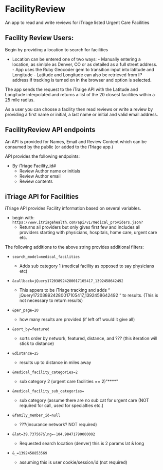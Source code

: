 FacilityReview
==============

An app to read and write reviews for iTriage listed Urgent Care Facilities

Facility Review Users:
----------------------
Begin by providing a location to search for facilities

- Location can be entered one of two ways:
      - Manually entering a location, as simlple as Denver, CO or as detailed as a full street address.
          - App uses the Ruby Geocoder gem to transition input into latitude and Longitude
      - Latitude and Longitude can also be retrieved from IP address if tracking is turned on in the browser and option is selected.

The app sends the request to the iTraige API with the Latitude and Longitude interpolated and returns a list of the 20 closest facilities within a 25 mile radius.

As a user you can choose a facility then read reviews or write a review by providing a first name or initial, a last name or initial and valid email address.

FacilityReview API endpoints
----------------------------
An API is provided for Names, Email and Review Content which can be consumed by the public (or added to the iTriage app.)

API provides the following endpoints:
- By iTriage Facility_id#
  - Review Author name or initials
  - Review Author email
  - Review contents


iTriage API for Facilities
----------------------------------------------------

iTriage API provides Facility information based on several variables.
  - begin with: `https://www.itriagehealth.com/api/v1/medical_providers.json?`
      - Returns all providers but only gives first few and includes all providers starting with physicians,                    hospitals, home care, urgent care etc.

The following additions to the above string provides additional filters:
- `search_model=medical_facilities`
    - Adds sub category 1 (medical facility as opposed to say physicians etc)

- `&callback=jQuery172038924280017105417_1392458642492`
    - This appers to be iTriage tracking and adds “ jQuery172038924280017105417_1392458642492 “ to results. (This is not necessary to return results)

- `&per_page=20`
    - how many results are provided (if left off would it give all)

- `&sort_by=featured`
    - sorts order by network, featured, distance, and ??? (this iteration will stick to distance)

- `&distance=25`
    - results up to distance in miles away

- `&medical_facility_categories=2`
    - sub category 2 (urgent care facilities == 2)"****"

- `&medical_facility_sub_categories=`
    - sub category (assume there are no sub cat for urgent care (NOT required for call, used for specialties etc.)

- `&family_member_id=null`
    - ???(insurance network? NOT required)

- `&lat=39.737567&lng=-104.98471790000002`
    - Requested search location (denver) this is 2 params lat & long

- `&_=1392458853569`
    - assuming this is user cookie/session/id (not required)

